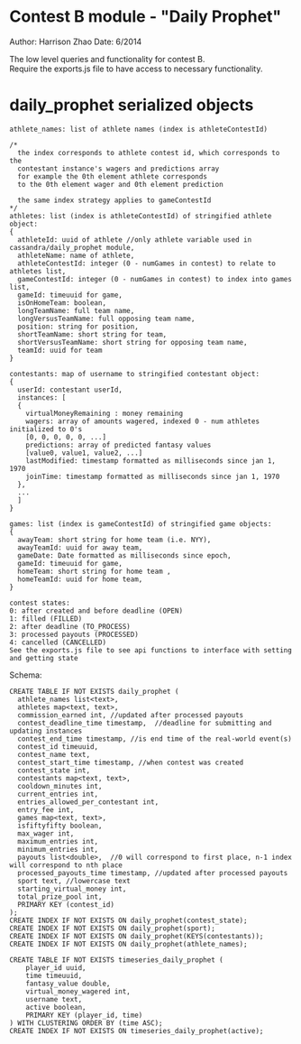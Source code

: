 Contest B module - "Daily Prophet"
====================================
Author: Harrison Zhao
Date: 6/2014

The low level queries and functionality for contest B. <br>
Require the exports.js file to have access to necessary functionality.

daily_prophet serialized objects
===================================================
    athlete_names: list of athlete names (index is athleteContestId)

    /*
      the index corresponds to athlete contest id, which corresponds to the
      contestant instance's wagers and predictions array
      for example the 0th element athlete corresponds
      to the 0th element wager and 0th element prediction

      the same index strategy applies to gameContestId
    */
    athletes: list (index is athleteContestId) of stringified athlete object:
    {
      athleteId: uuid of athlete //only athlete variable used in cassandra/daily_prophet module,
      athleteName: name of athlete,
      athleteContestId: integer (0 - numGames in contest) to relate to athletes list,
      gameContestId: integer (0 - numGames in contest) to index into games list,
      gameId: timeuuid for game,
      isOnHomeTeam: boolean,
      longTeamName: full team name,
      longVersusTeamName: full opposing team name,
      position: string for position,
      shortTeamName: short string for team,
      shortVersusTeamName: short string for opposing team name,
      teamId: uuid for team
    }

    contestants: map of username to stringified contestant object:
    {
      userId: contestant userId,
      instances: [
      {
        virtualMoneyRemaining : money remaining
        wagers: array of amounts wagered, indexed 0 - num athletes initialized to 0's
        [0, 0, 0, 0, 0, ...]
        predictions: array of predicted fantasy values
        [value0, value1, value2, ...]
        lastModified: timestamp formatted as milliseconds since jan 1, 1970
        joinTime: timestamp formatted as milliseconds since jan 1, 1970
      },
      ...
      ]
    }

    games: list (index is gameContestId) of stringified game objects:
    {
      awayTeam: short string for home team (i.e. NYY),
      awayTeamId: uuid for away team,
      gameDate: Date formatted as milliseconds since epoch,
      gameId: timeuuid for game,
      homeTeam: short string for home team ,
      homeTeamId: uuid for home team,
    }

    contest states:
    0: after created and before deadline (OPEN)
    1: filled (FILLED)
    2: after deadline (TO_PROCESS)
    3: processed payouts (PROCESSED)
    4: cancelled (CANCELLED)
    See the exports.js file to see api functions to interface with setting and getting state

Schema:

    CREATE TABLE IF NOT EXISTS daily_prophet (
      athlete_names list<text>,
      athletes map<text, text>,
      commission_earned int, //updated after processed payouts
      contest_deadline_time timestamp,  //deadline for submitting and updating instances
      contest_end_time timestamp, //is end time of the real-world event(s)
      contest_id timeuuid,
      contest_name text,
      contest_start_time timestamp, //when contest was created
      contest_state int,
      contestants map<text, text>,
      cooldown_minutes int,
      current_entries int,
      entries_allowed_per_contestant int,
      entry_fee int,
      games map<text, text>,
      isfiftyfifty boolean,
      max_wager int,
      maximum_entries int,
      minimum_entries int,
      payouts list<double>,  //0 will correspond to first place, n-1 index will correspond to nth place
      processed_payouts_time timestamp, //updated after processed payouts
      sport text, //lowercase text
      starting_virtual_money int,
      total_prize_pool int,
      PRIMARY KEY (contest_id)
    );
    CREATE INDEX IF NOT EXISTS ON daily_prophet(contest_state);
    CREATE INDEX IF NOT EXISTS ON daily_prophet(sport);
    CREATE INDEX IF NOT EXISTS ON daily_prophet(KEYS(contestants));
    CREATE INDEX IF NOT EXISTS ON daily_prophet(athlete_names);

    CREATE TABLE IF NOT EXISTS timeseries_daily_prophet (
        player_id uuid,
        time timeuuid,
        fantasy_value double,
        virtual_money_wagered int,
        username text,
        active boolean,
        PRIMARY KEY (player_id, time)
    ) WITH CLUSTERING ORDER BY (time ASC);
    CREATE INDEX IF NOT EXISTS ON timeseries_daily_prophet(active);